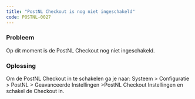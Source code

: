 ```yaml
---
title: "PostNL Checkout is nog niet ingeschakeld"
code: POSTNL-0027
---
```


<div class="columnLayout single" data-layout="single">
<div class="cell normal" data-type="normal">
<div class="innerCell">
<p><h3>Probleem</h3></p><p>Op dit moment is de PostNL Checkout nog niet ingeschakeld. </p><p><h3>Oplossing</h3></p><p>Om de PostNL Checkout in te schakelen ga je naar: Systeem &gt; Configuratie &gt; PostNL &gt; Geavanceerde Instellingen &gt;PostNL Checkout Instellingen en schakel de Checkout in. </p></div>
</div>
</div>